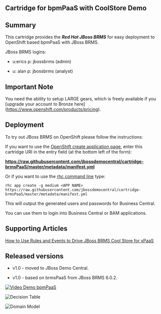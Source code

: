 ## Cartridge for bpmPaaS with CoolStore Demo

Summary
-------
This cartridge provides the **_Red Hat JBoss BRMS_** for easy deployment to OpenShift based bpmPaaS with JBoss BRMS.

JBoss BRMS logins: 

   * u:erics  p: jbossbrms  (admin)

   * u: alan  p: jbossbrms  (analyst)


Important Note
--------------
You need the ability to setup LARGE gears, which is freely available if you [upgrade your account to Bronze here] (https://www.openshift.com/products/pricing). 


Deployment
----------

To try out JBoss BRMS on OpenShift please follow the instructions:

If you want to use the [OpenShift create application page](https://openshift.redhat.com/app/console/application_types), enter this cartridge URI in the entry field (at the bottom left of the form):

  **https://raw.githubusercontent.com/jbossdemocentral/cartridge-brmsPaaS/master/metadata/manifest.yml**

Or if you want to use the [rhc command line](https://www.openshift.com/developers/rhc-client-tools-install) type:

    rhc app create -g medium <APP NAME> https://raw.githubusercontent.com/jbossdemocentral/cartridge-brmsPaaS/master/metadata/manifest.yml

This will output the generated users and passwords for Business Central.

You can use them to login into Business Central or BAM applications.


Supporting Articles
-------------------

[How to Use Rules and Events to Drive JBoss BRMS Cool Store for xPaaS](http://www.schabell.org/2014/08/how-to-use-rules-events-drive-jboss-brms-coolstore-xpaas.html)

Released versions
-----------------

- v1.0 - moved to JBoss Demo Central.

- v1.0 - based on brmsPaaS from JBoss BRMS 6.0.2.

[![Video Demo bpmPaaS](https://github.com/jbossdemocentral/erics-images/blob/master/video-images/video-brms-coolstore-bpmpaas.png?raw=true)](http://vimeo.com/ericschabell/bpmpaas-brms-coolstore-demo)

![Decision Table](https://github.com/jbossdemocentral/brms-coolstore-demo/blob/master/docs/demo-images/coolstore-decision-table.png?raw=true)

![Domain Model](https://github.com/jbossdemocentral/brms-coolstore-demo/blob/master/docs/demo-images/coolstore-model.png?raw=true)
